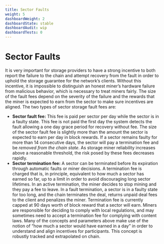 ```yaml
---
title: Sector Faults
weight: 5
dashboardWeight: 2
dashboardState: stable
dashboardAudit: wip
dashboardTests: 0
---
```


# Sector Faults

It is very important for storage providers to have a strong incentive to both report the failure to the chain and attempt recovery from the fault in order to uphold the storage guarantee for the networkʼs clients. Without this incentive, it is impossible to distinguish an honest minerʼs hardware failure from malicious behavior, which is necessary to treat miners fairly. The size of the fault fees depend on the severity of the failure and the rewards that the miner is expected to earn from the sector to make sure incentives are aligned. The two types of sector storage fault fees are:

- **Sector fault fee:** This fee is paid per sector per day while the sector is in a faulty state. This fee is not paid the first day the system detects the fault allowing a one day grace period for recovery without fee. The size of the sector fault fee is slightly more than the amount the sector is expected to earn per day in block rewards. If a sector remains faulty for more than 14 consecutive days, the sector will pay a termination fee and be _removed from the chain state_. As storage miner reliability increases above a reasonable threshold, the risk posed by these fees decreases rapidly.
- **Sector termination fee:** A sector can be terminated before its expiration through automatic faults or miner decisions. A termination fee is charged that is, in principle, equivalent to how much a sector has earned so far, up to a limit in order to avoid discouraging long sector lifetimes. In an active termination, the miner decides to stop mining and they pay a fee to leave. In a fault termination, a sector is in a faulty state for too long, and the chain terminates the deal, returns unpaid deal fees to the client and penalizes the miner. Termination fee is currently capped at 90 days worth of block reward that a sector will earn. Miners are responsible for deciding to comply with local regulations, and may sometimes need to accept a termination fee for complying with content laws. Many of the concepts and parameters above make use of the notion of “how much a sector would have earned in a day” in order to understand and align incentives for participants. This concept is robustly tracked and extrapolated on chain.
